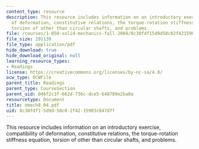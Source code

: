 ```yaml
---
content_type: resource
description: This resource includes information on an introductory exercise, compatibility
  of deformation, constitutive relations, the torque-rotation stiffness equation,
  torsion of other than circular shafts, and problems.
file: /courses/1-050-solid-mechanics-fall-2004/8c30fdf15d9d50c02f4215903c847d7f_emech8_04.pdf
file_size: 291139
file_type: application/pdf
hide_download: true
hide_download_original: null
learning_resource_types:
- Readings
license: https://creativecommons.org/licenses/by-nc-sa/4.0/
ocw_type: OCWFile
parent_title: Readings
parent_type: CourseSection
parent_uid: 046f2c3f-662d-736c-dce5-648789e2ba0a
resourcetype: Document
title: emech8_04.pdf
uid: 8c30fdf1-5d9d-50c0-2f42-15903c847d7f
---
```

This resource includes information on an introductory exercise, compatibility of deformation, constitutive relations, the torque-rotation stiffness equation, torsion of other than circular shafts, and problems.